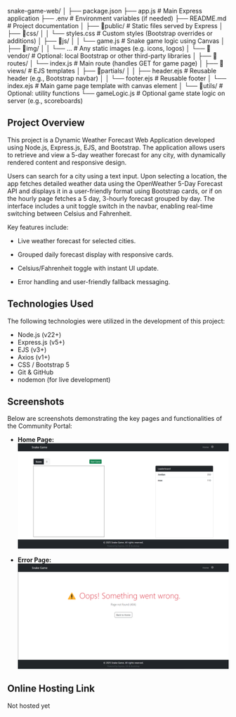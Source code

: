 snake-game-web/
│
├── package.json
├── app.js                  # Main Express application
├── .env                   # Environment variables (if needed)
├── README.md              # Project documentation
│
├── 📁public/               # Static files served by Express
│   ├── 📁css/
│   │   └── styles.css      # Custom styles (Bootstrap overrides or additions)
│   ├── 📁js/
│   │   └── game.js         # Snake game logic using Canvas
│   ├── 📁img/
│   │   └── ...             # Any static images (e.g. icons, logos)
│   └── 📁vendor/           # Optional: local Bootstrap or other third-party libraries
│
├── 📁routes/
│   └── index.js            # Main route (handles GET for game page)
│
├── 📁views/                # EJS templates
│   ├── 📁partials/
│   │   ├── header.ejs      # Reusable header (e.g., Bootstrap navbar)
│   │   └── footer.ejs      # Reusable footer
│   └── index.ejs           # Main game page template with canvas element
│
└── 📁utils/                # Optional: utility functions
    └── gameLogic.js        # Optional game state logic on server (e.g., scoreboards)

## Project Overview

This project is a Dynamic Weather Forecast Web Application developed using Node.js, Express.js, EJS, and Bootstrap. The application allows users to retrieve and view a 5-day weather forecast for any city, with dynamically rendered content and responsive design.

Users can search for a city using a text input. Upon selecting a location, the app fetches detailed weather data using the OpenWeather 5-Day Forecast API and displays it in a user-friendly format using Bootstrap cards, or if on the hourly page fetches a 5 day, 3-hourly forecast grouped by day. The interface includes a unit toggle switch in the navbar, enabling real-time switching between Celsius and Fahrenheit.

Key features include:

- Live weather forecast for selected cities.

- Grouped daily forecast display with responsive cards.

- Celsius/Fahrenheit toggle with instant UI update.

- Error handling and user-friendly fallback messaging.

## Technologies Used

The following technologies were utilized in the development of this project:
* Node.js (v22+)
* Express.js (v5+)
* EJS (v3+)
* Axios (v1+)
* CSS / Bootstrap 5
* Git & GitHub
* nodemon (for live development)

## Screenshots 

Below are screenshots demonstrating the key pages and functionalities of the Community Portal:

* **Home Page:**
    ![Home Page](public/images/Home.png)


* **Error Page:**
    ![Error Page](public/images/Error.png)
    

## Online Hosting Link

Not hosted yet